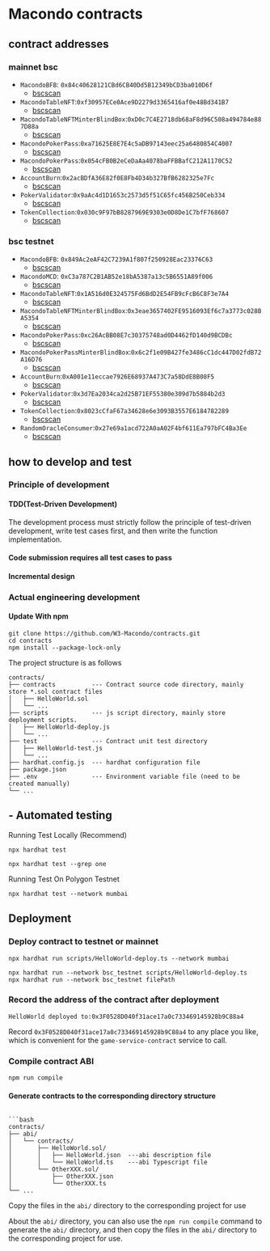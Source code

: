 # Macondo contracts

## contract addresses

### mainnet bsc

- `MacondoBFB`: `0x84c40628121CBd6CB40Dd5B12349bCD3ba010D6f`
  - [bscscan](https://bscscan.com/address/0x84c40628121CBd6CB40Dd5B12349bCD3ba010D6f)
- `MacondoTableNFT`:`0xf30957ECe0Ace9D2279d3365416af0e48Bd341B7`
  - [bscscan](https://bscscan.com/address/0xf30957ECe0Ace9D2279d3365416af0e48Bd341B7)
- `MacondoTableNFTMinterBlindBox`:`0xD0c7C4E2718db68aF8d96C508a494784e887D88a`
  - [bscscan](https://bscscan.com/address/0xD0c7C4E2718db68aF8d96C508a494784e887D88a)
- `MacondoPokerPass`:`0xa71625E8E7E4c5aDB97143eec25a6480854C4007`
  - [bscscan](https://bscscan.com/address/0xa71625E8E7E4c5aDB97143eec25a6480854C4007)
- `MacondoPokerPass`:`0x054cFB0B2eCeDaAa4078baFFBBafC212A1170C52`
  - [bscscan](https://bscscan.com/address/0x054cFB0B2eCeDaAa4078baFFBBafC212A1170C52)
- `AccountBurn`:`0x2acBDfA36E82f0E8Fb4D34b327BfB6282325e7Fc`
  - [bscscan](https://bscscan.com/address/0x2acBDfA36E82f0E8Fb4D34b327BfB6282325e7Fc)
- `PokerValidator`:`0x9aAc4d1D1653c2573d5f51C65fc456B250Ceb334`
  - [bscscan](https://bscscan.com/address/0x9aAc4d1D1653c2573d5f51C65fc456B250Ceb334)
- `TokenCollection`:`0x030c9F97bB8287969E9303e0D8De1C7bfF768607`
  - [bscscan](https://bscscan.com/address/0x030c9F97bB8287969E9303e0D8De1C7bfF768607)

### bsc testnet

- `MacondoBFB`: `0x849Ac2eAF42C7239A1f807f250928Eac23376C63`
  - [bscscan](https://testnet.bscscan.com/address/0x849Ac2eAF42C7239A1f807f250928Eac23376C63)
- `MacondoMCD`: `0xC3a787C2B1AB52e18bA5387a13c5B6551A89f006`
  - [bscscan](https://testnet.bscscan.com/address/0xC3a787C2B1AB52e18bA5387a13c5B6551A89f006)
- `MacondoTableNFT`:`0x1A516d0E324575Fd6BdD2E54FB9cFcB6C8F3e7A4`
  - [bscscan](https://testnet.bscscan.com/address/0x1A516d0E324575Fd6BdD2E54FB9cFcB6C8F3e7A4)
- `MacondoTableNFTMinterBlindBox`:`0x3eae3657402FE9516093Ef6c7a3773c028BA5354`
  - [bscscan](https://testnet.bscscan.com/address/0x3eae3657402FE9516093Ef6c7a3773c028BA5354)
- `MacondoPokerPass`:`0xc26AcBB08E7c30375748ad0D4462fD140d9BCDBc`
  - [bscscan](https://testnet.bscscan.com/address/0xc26AcBB08E7c30375748ad0D4462fD140d9BCDBc)
- `MacondoPokerPassMinterBlindBox`:`0x6c2f1e09B427fe3486cC1dc447D02fdB72A16D76`
  - [bscscan](https://testnet.bscscan.com/address/0x6c2f1e09B427fe3486cC1dc447D02fdB72A16D76)
- `AccountBurn`:`0xA001e11eccae7926E68937A473C7a58DdE8B08F5`
  - [bscscan](https://testnet.bscscan.com/address/0xA001e11eccae7926E68937A473C7a58DdE8B08F5)
- `PokerValidator`:`0x3d7Ea2034ca2d25B71EF55380e309d7b5884b2d3`
  - [bscscan](https://testnet.bscscan.com/address/0x3d7Ea2034ca2d25B71EF55380e309d7b5884b2d3)
- `TokenCollection`:`0x8023cCfaF67a34628e6e3093B3557E6184782289`
  - [bscscan](https://testnet.bscscan.com/address/0x8023cCfaF67a34628e6e3093B3557E6184782289)
- `RandomOracleConsumer`:`0x27e69a1acd722A0aA02F4bf611Ea797bFC4Ba3Ee`
  - [bscscan](https://testnet.bscscan.com/address/0x27e69a1acd722A0aA02F4bf611Ea797bFC4Ba3Ee)

## how to develop and test

### Principle of development

#### TDD(Test-Driven Development)

The development process must strictly follow the principle of test-driven development, write test cases first, and then write the function implementation.

#### Code submission requires all test cases to pass

#### Incremental design

### Actual engineering development

#### Update With npm

```shell
git clone https://github.com/W3-Macondo/contracts.git
cd contracts
npm install --package-lock-only
```

The project structure is as follows

```shell
contracts/
├── contracts          --- Contract source code directory, mainly store *.sol contract files
│   ├── HelloWorld.sol
│   └── ...
├── scripts            --- js script directory, mainly store deployment scripts.
│   ├── HelloWorld-deploy.js
│   └── ...
├── test               --- Contract unit test directory
│   ├── HelloWorld-test.js
│   └── ...
├── hardhat.config.js  --- hardhat configuration file
├── package.json
├── .env               --- Environment variable file (need to be created manually)
└── ...
```

## - Automated testing

Running Test Locally (Recommend)

```shell
npx hardhat test
```

```shell
npx hardhat test --grep one
```

Running Test On Polygon Testnet

```shell
npx hardhat test --network mumbai
```

## Deployment

### Deploy contract to testnet or mainnet

```shell
npx hardhat run scripts/HelloWorld-deploy.ts --network mumbai
```

```shell
npx hardhat run --network bsc_testnet scripts/HelloWorld-deploy.ts
npx hardhat run --network bsc_testnet filePath
```

### Record the address of the contract after deployment

```shell
HelloWorld deployed to:0x3F0528D040f31ace17a0c733469145928b9C88a4
```

Record `0x3F0528D040f31ace17a0c733469145928b9C88a4` to any place you like, which is convenient for the `game-service-contract` service to call.

### Compile contract ABI

```shell
npm run compile
```

#### Generate contracts to the corresponding directory structure

````shell

```bash
contracts/
├── abi/
│   └── contracts/
│       ├── HelloWorld.sol/
│       │   ├── HelloWorld.json  ---abi description file
│       │   └── HelloWorld.ts    ---abi Typescript file
│       └── OtherXXX.sol/
│           ├── OtherXXX.json
│           └── OtherXXX.ts
└── ...
````

Copy the files in the `abi/` directory to the corresponding project for use

About the `abi/` directory, you can also use the `npm run compile` command to generate the `abi/` directory, and then copy the files in the `abi/` directory to the corresponding project for use.
